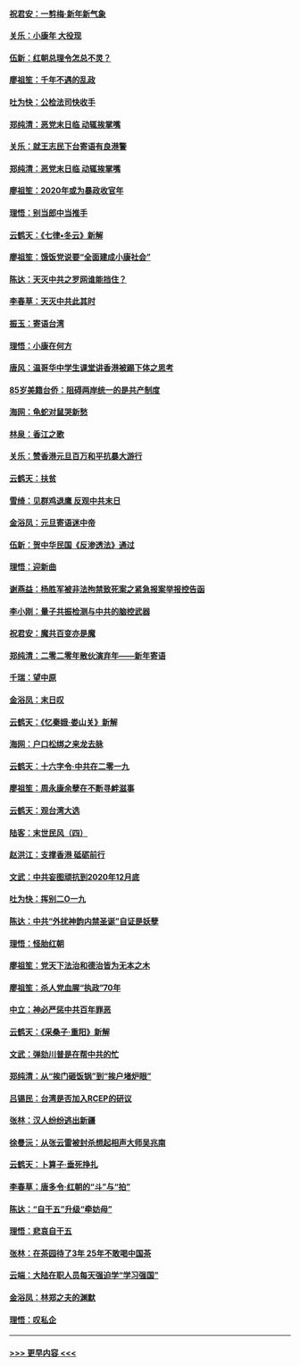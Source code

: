 #### [祝君安：一剪梅‧新年新气象](../pages/nsc993/n11776340.md?t=01090702) 
#### [关乐：小康年 大役现](../pages/nsc993/n11774213.md?t=01090702) 
#### [伍新：红朝总理令怎总不灵？](../pages/nsc993/n11770813.md?t=01090702) 
#### [廖祖笙：千年不遇的乱政](../pages/nsc993/n11770373.md?t=01090702) 
#### [吐为快：公检法司快收手](../pages/nsc993/n11770359.md?t=01090702) 
#### [郑纯清：恶党末日临 动辄挨掌嘴](../pages/nsc993/n11769912.md?t=01090702) 
#### [关乐：就王志民下台寄语有良港警](../pages/nsc993/n11769903.md?t=01090702) 
#### [郑纯清：恶党末日临 动辄挨掌嘴](../pages/nsc993/n11769356.md?t=01090702) 
#### [廖祖笙：2020年或为暴政收官年](../pages/nsc993/n11768216.md?t=01090702) 
#### [理悟：别当郎中当推手](../pages/nsc993/n11768243.md?t=01090702) 
#### [云鹤天：《七律▪冬云》新解](../pages/nsc993/n11768204.md?t=01090702) 
#### [廖祖笙：饿饭党说要“全面建成小康社会”](../pages/nsc993/n11767482.md?t=01090702) 
#### [陈达：天灭中共之罗网谁能挡住？](../pages/nsc993/n11767465.md?t=01090702) 
#### [李春草：天灭中共此其时](../pages/nsc993/n11767452.md?t=01090702) 
#### [振玉：寄语台湾](../pages/nsc993/n11767432.md?t=01090702) 
#### [理悟：小康在何方](../pages/nsc993/n11767394.md?t=01090702) 
#### [唐风：温哥华中学生课堂讲香港被踢下体之思考](../pages/nsc993/n11766848.md?t=01090702) 
#### [85岁美籍台侨：阻碍两岸统一的是共产制度](../pages/nsc993/n11765043.md?t=01090702) 
#### [海网：龟蛇对鼠哭新愁](../pages/nsc993/n11764895.md?t=01090702) 
#### [林泉：香江之歌](../pages/nsc993/n11764415.md?t=01090702) 
#### [关乐：赞香港元旦百万和平抗暴大游行](../pages/nsc993/n11764382.md?t=01090702) 
#### [云鹤天：扶贫](../pages/nsc993/n11764245.md?t=01090702) 
#### [雪绮：见群鸡退鹰  反观中共末日](../pages/nsc993/n11762112.md?t=01090702) 
#### [金浴凤：元旦寄语迷中帝](../pages/nsc993/n11761788.md?t=01090702) 
#### [伍新：贺中华民国《反渗透法》通过](../pages/nsc993/n11761994.md?t=01090702) 
#### [理悟：迎新曲](../pages/nsc993/n11761152.md?t=01090702) 
#### [谢燕益：杨胜军被非法拘禁致死案之紧急报案举报控告函](../pages/nsc993/n11756134.md?t=01090702) 
#### [李小刚：量子共振检测与中共的脑控武器](../pages/nsc993/n11754518.md?t=01090702) 
#### [祝君安：魔共百变亦是魔](../pages/nsc993/n11754469.md?t=01090702) 
#### [郑纯清：二零二零年散伙演弃年——新年寄语](../pages/nsc993/n11754195.md?t=01090702) 
#### [千瑞：望中原](../pages/nsc993/n11754159.md?t=01090702) 
#### [金浴凤：末日叹](../pages/nsc993/n11752359.md?t=01090702) 
#### [云鹤天：《忆秦娥‧娄山关》新解](../pages/nsc993/n11752348.md?t=01090702) 
#### [海网：户口松绑之来龙去脉](../pages/nsc993/n11752328.md?t=01090702) 
#### [云鹤天：十六字令‧中共在二零一九](../pages/nsc993/n11752305.md?t=01090702) 
#### [廖祖笙：周永康余孽在不断寻衅滋事](../pages/nsc993/n11751013.md?t=01090702) 
#### [云鹤天：观台湾大选](../pages/nsc993/n11751007.md?t=01090702) 
#### [陆客：末世民风（四）](../pages/nsc993/n11749203.md?t=01090702) 
#### [赵洪江：支撑香港 砥砺前行](../pages/nsc993/n11748482.md?t=01090702) 
#### [文武：中共妄图顽抗到2020年12月底](../pages/nsc993/n11748446.md?t=01090702) 
#### [吐为快：挥别二O一九](../pages/nsc993/n11748411.md?t=01090702) 
#### [陈达：中共“外扰神韵内禁圣诞”自证是妖孽](../pages/nsc993/n11748226.md?t=01090702) 
#### [理悟：怪胎红朝](../pages/nsc993/n11748206.md?t=01090702) 
#### [廖祖笙：党天下法治和德治皆为无本之木](../pages/nsc993/n11748135.md?t=01090702) 
#### [廖祖笙：杀人党血腥“执政”70年](../pages/nsc993/n11745144.md?t=01090702) 
#### [中立：神必严惩中共百年罪恶](../pages/nsc993/n11744970.md?t=01090702) 
#### [云鹤天：《采桑子‧重阳》新解](../pages/nsc993/n11744948.md?t=01090702) 
#### [文武：弹劾川普是在帮中共的忙](../pages/nsc993/n11744758.md?t=01090702) 
#### [郑纯清：从“挨门砸饭锅”到“挨户堵炉眼”](../pages/nsc993/n11744745.md?t=01090702) 
#### [吕锡民：台湾是否加入RCEP的研议](../pages/nsc993/n11744701.md?t=01090702) 
#### [张林：汉人纷纷逃出新疆](../pages/nsc993/n11743530.md?t=01090702) 
#### [徐曼沅：从张云雷被封杀想起相声大师吴兆南](../pages/nsc993/n11741816.md?t=01090702) 
#### [云鹤天：卜算子‧垂死挣扎](../pages/nsc993/n11739956.md?t=01090702) 
#### [李春草：唐多令‧红朝的“斗”与“拍”](../pages/nsc993/n11739830.md?t=01090702) 
#### [陈达：“自干五”升级“牵妨母”](../pages/nsc993/n11739724.md?t=01090702) 
#### [理悟：悲哀自干五](../pages/nsc993/n11739547.md?t=01090702) 
#### [张林：在茶园待了3年 25年不敢喝中国茶](../pages/nsc993/n11739240.md?t=01090702) 
#### [云端：大陆在职人员每天强迫学“学习强国”](../pages/nsc993/n11738735.md?t=01090702) 
#### [金浴凤：林郑之夫的渊默](../pages/nsc993/n11737735.md?t=01090702) 
#### [理悟：叹私企](../pages/nsc993/n11737715.md?t=01090702) 

----
#### [ >>> 更早内容 <<< ](../indexes/nsc993-earlier.md)
